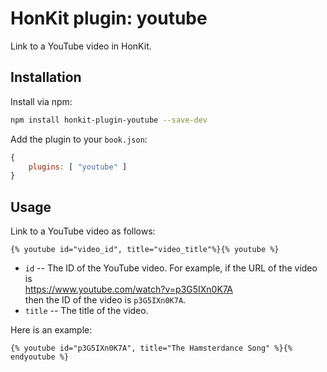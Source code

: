 # HonKit plugin: youtube

Link to a YouTube video in HonKit.

<!--===================================================================-->

## Installation

Install via npm:

```sh
npm install honkit-plugin-youtube --save-dev
```

Add the plugin to your `book.json`:

```js
{
    plugins: [ "youtube" ]
}
```

<!--===================================================================-->

## Usage

Link to a YouTube video as follows:

```
{% youtube id="video_id", title="video_title"%}{% youtube %}
```

* `id` -- The ID of the YouTube video.  For example, if the URL of the video is<br/>
  https://www.youtube.com/watch?v=p3G5IXn0K7A<br/>
  then the ID of the video is `p3G5IXn0K7A`.
* `title` -- The title of the video.

Here is an example:

```
{% youtube id="p3G5IXn0K7A", title="The Hamsterdance Song" %}{% endyoutube %}
```
